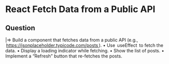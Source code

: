 # React Fetch Data from a Public API

## Question

|=> Build a component that fetches data from a public API (e.g., ⁠ https://jsonplaceholder.typicode.com/posts ⁠).
•⁠ ⁠Use ⁠ useEffect ⁠ to fetch the data.
•⁠ ⁠Display a loading indicator while fetching.
•⁠ ⁠Show the list of posts.
•⁠ ⁠Implement a “Refresh” button that re-fetches the posts.
